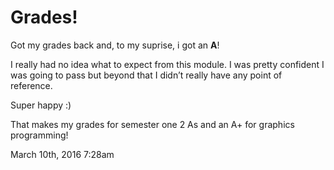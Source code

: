 <h1>Grades!</h1>
<p>Got my grades back and, to my suprise, i got an <strong>A</strong>!</p>

<p>I really had no idea what to expect from this module. I was pretty confident I was going to pass but beyond that I didn&rsquo;t really have any point of reference.</p>

<p>Super happy :)</p>

<p>That makes my grades for semester one 2 As and an A+ for graphics programming!</p>

<div id="footer">
<span id="timestamp"> March 10th, 2016 7:28am </span>
</div>